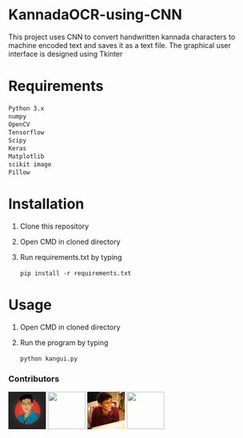 # KannadaOCR-using-CNN
This project uses CNN to convert handwritten kannada characters to machine encoded text and saves it as a text file.
The graphical user interface is designed using Tkinter 

# Requirements
```
Python 3.x
numpy
OpenCV
Tensorflow
Scipy
Keras
Matplotlib
scikit image
Pillow
```
# Installation

1. Clone this repository
2. Open CMD in cloned directory
3. Run requirements.txt by typing 

   `pip install -r requirements.txt`

# Usage

1. Open CMD in cloned directory
2. Run the program by typing

   `python kangui.py`


### Contributors

<p float="left">
  <a href="https://github.com/kaushikkateel"><img src="https://github.com/indent-org/InDent-Koders/blob/master/49521970.png" width="75" height="75" /></a>
  <a href="https://github.com/gavindsz"><img src="https://avatars2.githubusercontent.com/u/50611092?s=460&v=4" width="75" height="75" /></a>
  <a href="https://github.com/SiddanthNayak"><img src="https://github.com/indent-org/InDent-Koders/blob/master/50180339.jfif" width="75" height="75" /></a>
  <a href="https://github.com/dushyanthprabhu"><img src="https://avatars3.githubusercontent.com/u/52596301?s=400&v=4" width="75" height="75" /></a>
</p>
